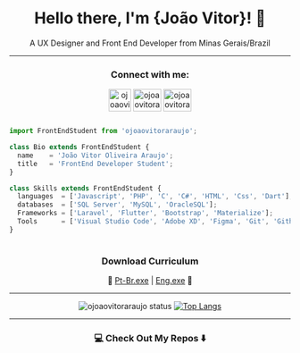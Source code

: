 <div align="center">

# Hello there, I'm {João Vitor}! 👋 
A UX Designer and Front End Developer from Minas Gerais/Brazil

</div>

---
  
  
<h3 align="center">Connect with me:</h3>
<p align="center">
<a href="http://ojoaovitoraraujo.site/" target="blank"><img align="center" src="https://image.flaticon.com/icons/png/512/3083/3083728.png" alt="ojoaovitoraraujo" height="40" width="40" /></a>
<a href="https://www.linkedin.com/in/joaovitoraraujo/" target="blank"><img align="center" src="https://cdn.jsdelivr.net/npm/simple-icons@3.0.1/icons/linkedin.svg" alt="ojoaovitoraraujo" height="40" width="50" /></a>
<a href="https://instagram.com/ojoaovitoraraujo" target="blank"><img align="center" src="https://cdn.jsdelivr.net/npm/simple-icons@3.0.1/icons/instagram.svg" alt="ojoaovitoraraujo" height="40" width="50" /></a>
</p>


<div align="center">


</div>

```javascript

import FrontEndStudent from 'ojoaovitoraraujo';

class Bio extends FrontEndStudent {
  name    = 'João Vitor Oliveira Araujo';
  title   = 'FrontEnd Developer Student';
}

class Skills extends FrontEndStudent {
  languages  = ['Javascript', 'PHP', 'C', 'C#', 'HTML', 'Css', 'Dart'];
  databases  = ['SQL Server', 'MySQL', 'OracleSQL'];
  Frameworks = ['Laravel', 'Flutter', 'Bootstrap', 'Materialize'];
  Tools      = ['Visual Studio Code', 'Adobe XD', 'Figma', 'Git', 'Github'];
}
  


```
<div align="center">

  ### **Download Curriculum**
  🔽  [Pt-Br.exe](http://ojoaovitoraraujo.site/downloads/JoaoVitorOAraujo.pdf) |  [Eng.exe](http://ojoaovitoraraujo.site/downloads/JoaoVitorOAraujo.pdf)  🔽 


</div>


---
<div align="center">


![ojoaovitoraraujo status](https://github-readme-stats.vercel.app/api?username=ojoaovitoraraujo&&theme=dark&show_show_icons=true) [![Top Langs](https://github-readme-stats.vercel.app/api/top-langs/?username=ojoaovitoraraujo&langs_count=7&hide=html&theme=dark&layout=compact)](https://github.com/ojoaovitoraraujo/github-readme-stats)


</div>

---

### <div align="center"> 💻 Check Out My Repos ⬇️ </div>
